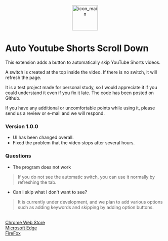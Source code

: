 <div align="center">
  <img width="80" alt="icon_main" src="https://user-images.githubusercontent.com/34180230/222903851-bc1b56d4-480f-4f4d-b408-33db18fc151b.png">
</div>

<h1>Auto Youtube Shorts Scroll Down</h1>
<p>This extension adds a button to automatically skip YouTube Shorts videos.</p>

A switch is created at the top inside the video.
If there is no switch, it will refresh the page.

It is a test project made for personal study, so I would appreciate it if you could understand it even if you fix it late.
The code has been posted on Github.

If you have any additional or uncomfortable points while using it, please send us a review or e-mail and we will respond.

### Version 1.0.0
- UI has been changed overall.
- Fixed the problem that the video stops after several hours.

### Questions
- The program does not work
 > If you do not see the automatic switch, you can use it normally by refreshing the tab.

- Can I skip what I don't want to see?
 > It is currently under development, and we plan to add various options such as adding keywords and skipping by adding option buttons.

<br />
<a href="https://chrome.google.com/webstore/detail/auto-youtube-shorts-scrol/bfofdkanfmkkbngkmhmcjichambccene">Chrome Web Store</a>
<br />
<a href="https://microsoftedge.microsoft.com/addons/detail/auto-youtube-shorts-scrol/ebndgghmhjpnnpfmamijhgpdihpglfhj">Microsoft Edge</a>
<br />
<a href="https://addons.mozilla.org/firefox/addon/autoyoutubeshortsscrolldown/">FireFox</a>
